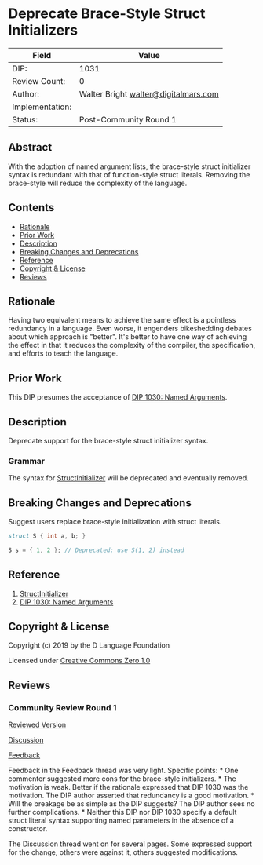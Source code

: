 # Deprecate Brace-Style Struct Initializers

| Field           | Value                                                           |
|-----------------|-----------------------------------------------------------------|
| DIP:            | 1031                                                            |
| Review Count:   | 0                                                               |
| Author:         | Walter Bright walter@digitalmars.com                            |
| Implementation: |                                                                 |
| Status:         | Post-Community Round 1                                          |

## Abstract

With the adoption of named argument lists, the brace-style struct initializer
syntax is redundant with that of function-style struct literals. Removing
the brace-style will reduce the complexity of the language.

## Contents
* [Rationale](#rationale)
* [Prior Work](#prior-work)
* [Description](#description)
* [Breaking Changes and Deprecations](#breaking-changes-and-deprecations)
* [Reference](#reference)
* [Copyright & License](#copyright--license)
* [Reviews](#reviews)

## Rationale

Having two equivalent means to achieve the same effect is a pointless redundancy in a language.
Even worse, it engenders bikeshedding debates about which approach is "better". It's better
to have one way of achieving the effect in that it reduces the complexity of the compiler, the specification,
and efforts to teach the language.

## Prior Work

This DIP presumes the acceptance of [DIP 1030: Named Arguments](https://github.com/dlang/DIPs/blob/846a6ae37f731cd2e17d2249272b07555a4e7400/DIPs/DIP1030.md).

## Description

Deprecate support for the brace-style struct initializer syntax.

### Grammar

The syntax for [StructInitializer](https://dlang.org/spec/declaration.html#StructInitializer)
will be deprecated and eventually removed.

## Breaking Changes and Deprecations

Suggest users replace brace-style initialization with struct literals.

```d
struct S { int a, b; }

S s = { 1, 2 }; // Deprecated: use S(1, 2) instead
```

## Reference

1. [StructInitializer](https://dlang.org/spec/declaration.html#StructInitializer)
2. [DIP 1030: Named Arguments](https://github.com/dlang/DIPs/blob/846a6ae37f731cd2e17d2249272b07555a4e7400/DIPs/DIP1030.md)

## Copyright & License
Copyright (c) 2019 by the D Language Foundation

Licensed under [Creative Commons Zero 1.0](https://creativecommons.org/publicdomain/zero/1.0/legalcode.txt)

## Reviews

### Community Review Round 1

[Reviewed Version](https://github.com/dlang/DIPs/blob/c0c1c9f9665e0bc1db611f4e93e793d64451f763/DIPs/DIP1031.md)

[Discussion](https://forum.dlang.org/post/uivuxsycynvgvslkkzmx@forum.dlang.org)

[Feedback](https://forum.dlang.org/post/iywiuqqmevdghgbyrved@forum.dlang.org)


Feedback in the Feedback thread was very light. Specific points:
    * One commenter suggested more cons for the brace-style initializers.
    * The motivation is weak. Better if the rationale expressed that DIP 1030 was the motivation. The DIP author asserted that redundancy is a good motivation.
    * Will the breakage be as simple as the DIP suggests? The DIP author sees no further complications.
    * Neither this DIP nor DIP 1030 specify a default struct literal syntax supporting named parameters in the absence of a constructor.

The Discussion thread went on for several pages. Some expressed support for the change, others were against it, others suggested modifications.
